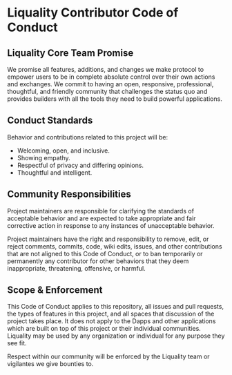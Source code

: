 # Liquality Contributor Code of Conduct

## Liquality Core Team Promise

We promise all features, additions, and changes we make protocol to empower users to be in complete absolute control over their own actions and exchanges. We commit to having an open, responsive, professional, thoughtful, and friendly community that challenges the status quo and provides builders with all the tools they need to build powerful applications.

## Conduct Standards

Behavior and contributions related to this project will be:
  * Welcoming, open, and inclusive.
  * Showing empathy.
  * Respectful of privacy and differing opinions.
  * Thoughtful and intelligent.

## Community Responsibilities
Project maintainers are responsible for clarifying the standards of acceptable behavior and are expected to take appropriate and fair corrective action in response to any instances of unacceptable behavior.

Project maintainers have the right and responsibility to remove, edit, or reject comments, commits, code, wiki edits, issues, and other contributions that are not aligned to this Code of Conduct, or to ban temporarily or permanently any contributor for other behaviors that they deem inappropriate, threatening, offensive, or harmful.

## Scope & Enforcement

This Code of Conduct applies to this repository, all issues and pull requests, the types of features in this project, and all spaces that discussion of the project takes place. It does not apply to the Dapps and other applications which are built on top of this project or their individual communities. Liquality may be used by any organization or individual for any purpose they see fit.

Respect within our community will be enforced by the Liquality team or vigilantes we give bounties to.
